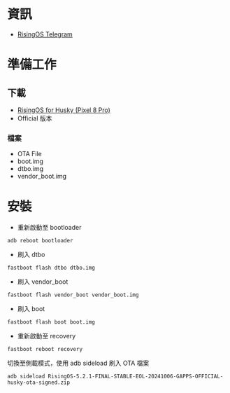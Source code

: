 # 資訊
- [RisingOS Telegram](https://t.me/RisingOS_news)
# 準備工作
## 下載
- [RisingOS for Husky (Pixel 8 Pro)](https://sourceforge.net/projects/risingos-for-husky/)
- Official 版本
### 檔案
- OTA File
- boot.img
- dtbo.img
- vendor_boot.img
# 安裝
- 重新啟動至 bootloader
```
adb reboot bootloader
```
- 刷入 dtbo
```
fastboot flash dtbo dtbo.img
```
- 刷入 vendor_boot
```
fastboot flash vendor_boot vendor_boot.img
```
- 刷入 boot
```
fastboot flash boot boot.img
```
- 重新啟動至 recovery
```
fastboot reboot recovery
```
切換至側載模式，使用 adb sideload 刷入 OTA 檔案
```
adb sideload RisingOS-5.2.1-FINAL-STABLE-EOL-20241006-GAPPS-OFFICIAL-husky-ota-signed.zip
```
